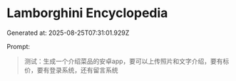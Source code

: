 # Lamborghini Encyclopedia
Generated at: 2025-08-25T07:31:01.929Z

Prompt:
> 测试：生成一个介绍菜品的安卓app，要可以上传照片和文字介绍，要有标价，要有登录系统，还有留言系统
